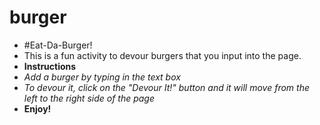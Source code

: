 # burger
* #Eat-Da-Burger!
* This is a fun activity to devour burgers that you input into the page.
* **Instructions**
* *Add a burger by typing in the text box*
* *To devour it, click on the "Devour It!" button and it will move from the left to the right side of the page*
* **Enjoy!**

